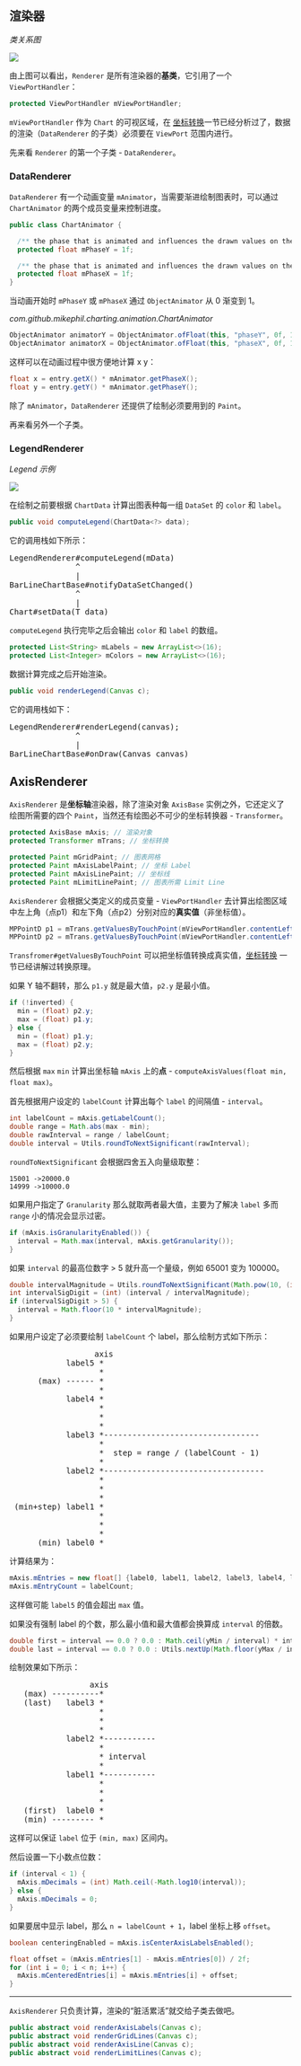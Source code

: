 渲染器
---

*类关系图*

![](images/renderer.png)

由上图可以看出，`Renderer` 是所有渲染器的**基类**，它引用了一个 `ViewPortHandler`：

```java
protected ViewPortHandler mViewPortHandler;
```

`mViewPortHandler` 作为 `Chart` 的可视区域，在 [坐标转换](coordinate-transformations.md)一节已经分析过了，数据的渲染（`DataRenderer` 的子类）必须要在 `ViewPort` 范围内进行。

先来看 `Renderer` 的第一个子类 - `DataRenderer`。

### DataRenderer

`DataRenderer` 有一个动画变量 `mAnimator`，当需要渐进绘制图表时，可以通过 `ChartAnimator` 的两个成员变量来控制进度。

```java
public class ChartAnimator {

  /** the phase that is animated and influences the drawn values on the y-axis */
  protected float mPhaseY = 1f;

  /** the phase that is animated and influences the drawn values on the x-axis */
  protected float mPhaseX = 1f;
}
```

当动画开始时 `mPhaseY` 或 `mPhaseX` 通过 `ObjectAnimator` 从 0 渐变到 1。

*com.github.mikephil.charting.animation.ChartAnimator*
```java
ObjectAnimator animatorY = ObjectAnimator.ofFloat(this, "phaseY", 0f, 1f);
ObjectAnimator animatorX = ObjectAnimator.ofFloat(this, "phaseX", 0f, 1f);
```

这样可以在动画过程中很方便地计算 x y：

```java
float x = entry.getX() * mAnimator.getPhaseX();
float y = entry.getY() * mAnimator.getPhaseY();
```

除了 `mAnimator`，`DataRenderer` 还提供了绘制必须要用到的 `Paint`。

再来看另外一个子类。

### LegendRenderer

*Legend 示例*

![](images/legendsample.png)

在绘制之前要根据 `ChartData` 计算出图表种每一组 `DataSet` 的 `color` 和 `label`。

```java
public void computeLegend(ChartData<?> data);
```

它的调用栈如下所示：

<pre>
LegendRenderer#computeLegend(mData)
              ^
              |
BarLineChartBase#notifyDataSetChanged()
              ^
              |
Chart#setData(T data)
</pre>

`computeLegend` 执行完毕之后会输出 `color` 和 `label` 的数组。

```java
protected List<String> mLabels = new ArrayList<>(16);
protected List<Integer> mColors = new ArrayList<>(16);
```

数据计算完成之后开始渲染。

```java
public void renderLegend(Canvas c);
```

它的调用栈如下：

<pre>
LegendRenderer#renderLegend(canvas);
              ^
              |
BarLineChartBase#onDraw(Canvas canvas)
</pre>

AxisRenderer
---

`AxisRenderer` 是**坐标轴**渲染器，除了渲染对象 `AxisBase` 实例之外，它还定义了绘图所需要的四个 `Paint`，当然还有绘图必不可少的坐标转换器 - `Transformer`。

```java
protected AxisBase mAxis; // 渲染对象
protected Transformer mTrans; // 坐标转换

protected Paint mGridPaint; // 图表网格
protected Paint mAxisLabelPaint; // 坐标 Label
protected Paint mAxisLinePaint; // 坐标线
protected Paint mLimitLinePaint; // 图表所需 Limit Line
```

`AxisRenderer` 会根据父类定义的成员变量 - `ViewPortHandler` 去计算出绘图区域中左上角（点p1）和左下角（点p2）分别对应的**真实值**（非坐标值）。

```java
MPPointD p1 = mTrans.getValuesByTouchPoint(mViewPortHandler.contentLeft(), mViewPortHandler.contentTop());
MPPointD p2 = mTrans.getValuesByTouchPoint(mViewPortHandler.contentLeft(), mViewPortHandler.contentBottom());
```

`Transfromer#getValuesByTouchPoint` 可以把坐标值转换成真实值，[坐标转换](coordinate-transformations.md) 一节已经讲解过转换原理。

如果 Y 轴不翻转，那么 `p1.y` 就是最大值，`p2.y` 是最小值。

```java
if (!inverted) {
  min = (float) p2.y;
  max = (float) p1.y;
} else {
  min = (float) p1.y;
  max = (float) p2.y;
}
```

然后根据 `max` `min` 计算出坐标轴 `mAxis` 上的**点** - `computeAxisValues(float min, float max)`。

首先根据用户设定的 `labelCount` 计算出每个 `label` 的间隔值 - `interval`。

```java
int labelCount = mAxis.getLabelCount();
double range = Math.abs(max - min);
double rawInterval = range / labelCount;
double interval = Utils.roundToNextSignificant(rawInterval);
```

`roundToNextSignificant` 会根据四舍五入向量级取整：

```
15001 ->20000.0 
14999 ->10000.0
```

如果用户指定了 `Granularity` 那么就取两者最大值，主要为了解决 `label` 多而 `range` 小的情况会显示过密。

```java
if (mAxis.isGranularityEnabled()) {
  interval = Math.max(interval, mAxis.getGranularity());
}
```

如果 `interval` 的最高位数字 > 5 就升高一个量级，例如 65001 变为 100000。

```java
double intervalMagnitude = Utils.roundToNextSignificant(Math.pow(10, (int) Math.log10(interval)));
int intervalSigDigit = (int) (interval / intervalMagnitude);
if (intervalSigDigit > 5) {
  interval = Math.floor(10 * intervalMagnitude);
}
```

如果用户设定了必须要绘制 `labelCount` 个 label，那么绘制方式如下所示：

<pre>
                  axis
            label5 *
                   * 
      (max) ------ *
                   *
            label4 * 
                   *
                   *
                   *
            label3 *---------------------------------
                   *
                   *  step = range / (labelCount - 1)
                   *
            label2 *----------------------------------
                   *
                   *
                   *
 (min+step) label1 *
                   *
                   *
                   *
      (min) label0 *
</pre>

计算结果为：

```java
mAxis.mEntries = new float[] {label0, label1, label2, label3, label4, label5};
mAxis.mEntryCount = labelCount;
```

这样做可能 `label5` 的值会超出 `max` 值。

如果没有强制 label 的个数，那么最小值和最大值都会换算成 `interval` 的倍数。

```java
double first = interval == 0.0 ? 0.0 : Math.ceil(yMin / interval) * interval;
double last = interval == 0.0 ? 0.0 : Utils.nextUp(Math.floor(yMax / interval) * interval);
```

绘制效果如下所示：

<pre>
                 axis
   (max) ----------*
   (last)   label3 *
                   *
                   *
                   *
            label2 *-----------
                   *
                   * interval
                   *
            label1 *-----------
                   *
                   *
                   *
   (first)  label0 *
   (min) --------- *
</pre>

这样可以保证 `label` 位于 `(min, max)` 区间内。

然后设置一下小数点位数：

```java
if (interval < 1) {
  mAxis.mDecimals = (int) Math.ceil(-Math.log10(interval));
} else {
  mAxis.mDecimals = 0;
}
```

如果要居中显示 label，那么 `n = labelCount + 1`，label 坐标上移 `offset`。

```java
boolean centeringEnabled = mAxis.isCenterAxisLabelsEnabled();
```

```java
float offset = (mAxis.mEntries[1] - mAxis.mEntries[0]) / 2f;
for (int i = 0; i < n; i++) {
  mAxis.mCenteredEntries[i] = mAxis.mEntries[i] + offset;
}
```

---

`AxisRenderer` 只负责计算，渲染的“脏活累活”就交给子类去做吧。

```java
public abstract void renderAxisLabels(Canvas c);
public abstract void renderGridLines(Canvas c);
public abstract void renderAxisLine(Canvas c);
public abstract void renderLimitLines(Canvas c);
```
